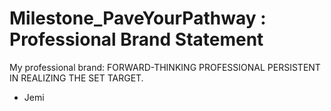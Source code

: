 # Milestone_PaveYourPathway : Professional Brand Statement

My professional brand:
FORWARD-THINKING PROFESSIONAL PERSISTENT IN REALIZING THE SET TARGET.
-	Jemi

